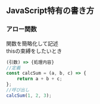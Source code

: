## JavaScript特有の書き方
### アロー関数
関数を簡略化して記述<br>
thisの束縛をしたいとき<br>
```js
(引数) => {処理内容}
//定義
const calcSum = (a, b, c) => {
    return a + b + c;
};
//呼び出し
calcSum(1, 2, 3);
```
